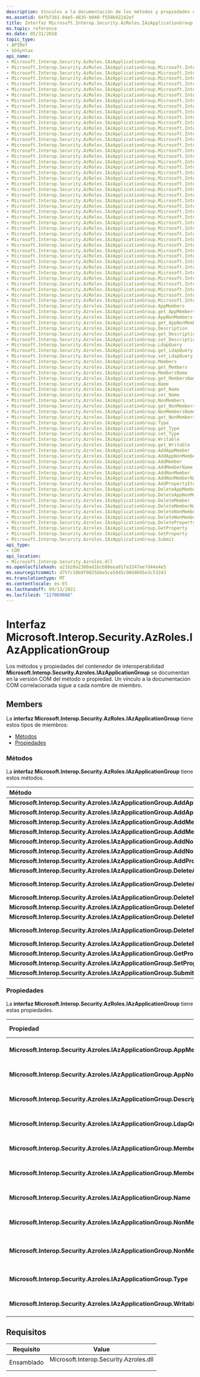 ```yaml
---
description: Vínculos a la documentación de los métodos y propiedades del contenedor de interoperabilidad IAzApplicationGroup.
ms.assetid: 84fb73b1-84e5-4835-b040-f558b92242ef
title: Interfaz Microsoft.Interop.Security.AzRoles.IAzApplicationGroup
ms.topic: reference
ms.date: 05/31/2018
topic_type:
- APIRef
- kbSyntax
api_name:
- Microsoft.Interop.Security.AzRoles.IAzApplicationGroup
- Microsoft.Interop.Security.AzRoles.IAzApplicationGroup.Microsoft.Interop.Security.Azroles.IAzApplicationGroup.AddAppMember
- Microsoft.Interop.Security.AzRoles.IAzApplicationGroup.Microsoft.Interop.Security.Azroles.IAzApplicationGroup.AddAppNonMember
- Microsoft.Interop.Security.AzRoles.IAzApplicationGroup.Microsoft.Interop.Security.Azroles.IAzApplicationGroup.AddMember
- Microsoft.Interop.Security.AzRoles.IAzApplicationGroup.Microsoft.Interop.Security.Azroles.IAzApplicationGroup.AddMemberName
- Microsoft.Interop.Security.AzRoles.IAzApplicationGroup.Microsoft.Interop.Security.Azroles.IAzApplicationGroup.AddNonMember
- Microsoft.Interop.Security.AzRoles.IAzApplicationGroup.Microsoft.Interop.Security.Azroles.IAzApplicationGroup.AddNonMemberName
- Microsoft.Interop.Security.AzRoles.IAzApplicationGroup.Microsoft.Interop.Security.Azroles.IAzApplicationGroup.AddPropertyItem
- Microsoft.Interop.Security.AzRoles.IAzApplicationGroup.Microsoft.Interop.Security.Azroles.IAzApplicationGroup.DeleteAppMember
- Microsoft.Interop.Security.AzRoles.IAzApplicationGroup.Microsoft.Interop.Security.Azroles.IAzApplicationGroup.DeleteAppNonMember
- Microsoft.Interop.Security.AzRoles.IAzApplicationGroup.Microsoft.Interop.Security.Azroles.IAzApplicationGroup.DeleteMember
- Microsoft.Interop.Security.AzRoles.IAzApplicationGroup.Microsoft.Interop.Security.Azroles.IAzApplicationGroup.DeleteMemberName
- Microsoft.Interop.Security.AzRoles.IAzApplicationGroup.Microsoft.Interop.Security.Azroles.IAzApplicationGroup.DeleteNonMember
- Microsoft.Interop.Security.AzRoles.IAzApplicationGroup.Microsoft.Interop.Security.Azroles.IAzApplicationGroup.DeleteNonMemberName
- Microsoft.Interop.Security.AzRoles.IAzApplicationGroup.Microsoft.Interop.Security.Azroles.IAzApplicationGroup.DeletePropertyItem
- Microsoft.Interop.Security.AzRoles.IAzApplicationGroup.Microsoft.Interop.Security.Azroles.IAzApplicationGroup.GetProperty
- Microsoft.Interop.Security.AzRoles.IAzApplicationGroup.Microsoft.Interop.Security.Azroles.IAzApplicationGroup.SetProperty
- Microsoft.Interop.Security.AzRoles.IAzApplicationGroup.Microsoft.Interop.Security.Azroles.IAzApplicationGroup.Submit
- Microsoft.Interop.Security.AzRoles.IAzApplicationGroup.Microsoft.Interop.Security.Azroles.IAzApplicationGroup.AppMembers
- Microsoft.Interop.Security.AzRoles.IAzApplicationGroup.Microsoft.Interop.Security.Azroles.IAzApplicationGroup.get_AppMembers
- Microsoft.Interop.Security.AzRoles.IAzApplicationGroup.Microsoft.Interop.Security.Azroles.IAzApplicationGroup.AppNonMembers
- Microsoft.Interop.Security.AzRoles.IAzApplicationGroup.Microsoft.Interop.Security.Azroles.IAzApplicationGroup.get_AppNonMembers
- Microsoft.Interop.Security.AzRoles.IAzApplicationGroup.Microsoft.Interop.Security.Azroles.IAzApplicationGroup.Description
- Microsoft.Interop.Security.AzRoles.IAzApplicationGroup.Microsoft.Interop.Security.Azroles.IAzApplicationGroup.get_Description
- Microsoft.Interop.Security.AzRoles.IAzApplicationGroup.Microsoft.Interop.Security.Azroles.IAzApplicationGroup.set_Description
- Microsoft.Interop.Security.AzRoles.IAzApplicationGroup.Microsoft.Interop.Security.Azroles.IAzApplicationGroup.LdapQuery
- Microsoft.Interop.Security.AzRoles.IAzApplicationGroup.Microsoft.Interop.Security.Azroles.IAzApplicationGroup.get_LdapQuery
- Microsoft.Interop.Security.AzRoles.IAzApplicationGroup.Microsoft.Interop.Security.Azroles.IAzApplicationGroup.set_LdapQuery
- Microsoft.Interop.Security.AzRoles.IAzApplicationGroup.Microsoft.Interop.Security.Azroles.IAzApplicationGroup.Members
- Microsoft.Interop.Security.AzRoles.IAzApplicationGroup.Microsoft.Interop.Security.Azroles.IAzApplicationGroup.get_Members
- Microsoft.Interop.Security.AzRoles.IAzApplicationGroup.Microsoft.Interop.Security.Azroles.IAzApplicationGroup.MembersName
- Microsoft.Interop.Security.AzRoles.IAzApplicationGroup.Microsoft.Interop.Security.Azroles.IAzApplicationGroup.get_MembersName
- Microsoft.Interop.Security.AzRoles.IAzApplicationGroup.Microsoft.Interop.Security.Azroles.IAzApplicationGroup.Name
- Microsoft.Interop.Security.AzRoles.IAzApplicationGroup.Microsoft.Interop.Security.Azroles.IAzApplicationGroup.get_Name
- Microsoft.Interop.Security.AzRoles.IAzApplicationGroup.Microsoft.Interop.Security.Azroles.IAzApplicationGroup.set_Name
- Microsoft.Interop.Security.AzRoles.IAzApplicationGroup.Microsoft.Interop.Security.Azroles.IAzApplicationGroup.NonMembers
- Microsoft.Interop.Security.AzRoles.IAzApplicationGroup.Microsoft.Interop.Security.Azroles.IAzApplicationGroup.get_NonMembers
- Microsoft.Interop.Security.AzRoles.IAzApplicationGroup.Microsoft.Interop.Security.Azroles.IAzApplicationGroup.NonMembersName
- Microsoft.Interop.Security.AzRoles.IAzApplicationGroup.Microsoft.Interop.Security.Azroles.IAzApplicationGroup.get_NonMembersName
- Microsoft.Interop.Security.AzRoles.IAzApplicationGroup.Microsoft.Interop.Security.Azroles.IAzApplicationGroup.Type
- Microsoft.Interop.Security.AzRoles.IAzApplicationGroup.Microsoft.Interop.Security.Azroles.IAzApplicationGroup.get_Type
- Microsoft.Interop.Security.AzRoles.IAzApplicationGroup.Microsoft.Interop.Security.Azroles.IAzApplicationGroup.set_Type
- Microsoft.Interop.Security.AzRoles.IAzApplicationGroup.Microsoft.Interop.Security.Azroles.IAzApplicationGroup.Writable
- Microsoft.Interop.Security.AzRoles.IAzApplicationGroup.Microsoft.Interop.Security.Azroles.IAzApplicationGroup.get_Writable
- Microsoft.Interop.Security.Azroles.IAzApplicationGroup.AppMembers
- Microsoft.Interop.Security.Azroles.IAzApplicationGroup.get_AppMembers
- Microsoft.Interop.Security.Azroles.IAzApplicationGroup.AppNonMembers
- Microsoft.Interop.Security.Azroles.IAzApplicationGroup.get_AppNonMembers
- Microsoft.Interop.Security.Azroles.IAzApplicationGroup.Description
- Microsoft.Interop.Security.Azroles.IAzApplicationGroup.get_Description
- Microsoft.Interop.Security.Azroles.IAzApplicationGroup.set_Description
- Microsoft.Interop.Security.Azroles.IAzApplicationGroup.LdapQuery
- Microsoft.Interop.Security.Azroles.IAzApplicationGroup.get_LdapQuery
- Microsoft.Interop.Security.Azroles.IAzApplicationGroup.set_LdapQuery
- Microsoft.Interop.Security.Azroles.IAzApplicationGroup.Members
- Microsoft.Interop.Security.Azroles.IAzApplicationGroup.get_Members
- Microsoft.Interop.Security.Azroles.IAzApplicationGroup.MembersName
- Microsoft.Interop.Security.Azroles.IAzApplicationGroup.get_MembersName
- Microsoft.Interop.Security.Azroles.IAzApplicationGroup.Name
- Microsoft.Interop.Security.Azroles.IAzApplicationGroup.get_Name
- Microsoft.Interop.Security.Azroles.IAzApplicationGroup.set_Name
- Microsoft.Interop.Security.Azroles.IAzApplicationGroup.NonMembers
- Microsoft.Interop.Security.Azroles.IAzApplicationGroup.get_NonMembers
- Microsoft.Interop.Security.Azroles.IAzApplicationGroup.NonMembersName
- Microsoft.Interop.Security.Azroles.IAzApplicationGroup.get_NonMembersName
- Microsoft.Interop.Security.Azroles.IAzApplicationGroup.Type
- Microsoft.Interop.Security.Azroles.IAzApplicationGroup.get_Type
- Microsoft.Interop.Security.Azroles.IAzApplicationGroup.set_Type
- Microsoft.Interop.Security.Azroles.IAzApplicationGroup.Writable
- Microsoft.Interop.Security.Azroles.IAzApplicationGroup.get_Writable
- Microsoft.Interop.Security.Azroles.IAzApplicationGroup.AddAppMember
- Microsoft.Interop.Security.Azroles.IAzApplicationGroup.AddAppNonMember
- Microsoft.Interop.Security.Azroles.IAzApplicationGroup.AddMember
- Microsoft.Interop.Security.Azroles.IAzApplicationGroup.AddMemberName
- Microsoft.Interop.Security.Azroles.IAzApplicationGroup.AddNonMember
- Microsoft.Interop.Security.Azroles.IAzApplicationGroup.AddNonMemberName
- Microsoft.Interop.Security.Azroles.IAzApplicationGroup.AddPropertyItem
- Microsoft.Interop.Security.Azroles.IAzApplicationGroup.DeleteAppMember
- Microsoft.Interop.Security.Azroles.IAzApplicationGroup.DeleteAppNonMember
- Microsoft.Interop.Security.Azroles.IAzApplicationGroup.DeleteMember
- Microsoft.Interop.Security.Azroles.IAzApplicationGroup.DeleteMemberName
- Microsoft.Interop.Security.Azroles.IAzApplicationGroup.DeleteNonMember
- Microsoft.Interop.Security.Azroles.IAzApplicationGroup.DeleteNonMemberName
- Microsoft.Interop.Security.Azroles.IAzApplicationGroup.DeletePropertyItem
- Microsoft.Interop.Security.Azroles.IAzApplicationGroup.GetProperty
- Microsoft.Interop.Security.Azroles.IAzApplicationGroup.SetProperty
- Microsoft.Interop.Security.Azroles.IAzApplicationGroup.Submit
api_type:
- COM
api_location:
- Microsoft.Interop.Security.Azroles.dll
ms.openlocfilehash: a21b28a2380ad1bcb88eea81fa3247ee7d44e4e5
ms.sourcegitcommit: d75fc10b9f0825bbe5ce5045c90d4045e3c53243
ms.translationtype: MT
ms.contentlocale: es-ES
ms.lasthandoff: 09/13/2021
ms.locfileid: "127069086"
---
```

# <a name="microsoftinteropsecurityazrolesiazapplicationgroup-interface"></a>Interfaz Microsoft.Interop.Security.AzRoles.IAzApplicationGroup

Los métodos y propiedades del contenedor de interoperabilidad **Microsoft.Interop.Security.Azroles.IAzApplicationGroup** se documentan en la versión COM del método o propiedad. Un vínculo a la documentación COM correlacionada sigue a cada nombre de miembro.

## <a name="members"></a>Members

La **interfaz Microsoft.Interop.Security.AzRoles.IAzApplicationGroup** tiene estos tipos de miembros:

-   [Métodos](#methods)
-   [Propiedades](#properties)

### <a name="methods"></a>Métodos

La **interfaz Microsoft.Interop.Security.AzRoles.IAzApplicationGroup** tiene estos métodos.



| Método                                                                         | Descripción                                                                                            |
|:-------------------------------------------------------------------------------|:-------------------------------------------------------------------------------------------------------|
| **Microsoft.Interop.Security.Azroles.IAzApplicationGroup.AddAppMember**        | [**IAzApplicationGroup::AddAppMember**](/windows/desktop/api/Azroles/nf-azroles-iazapplicationgroup-addappmember)<br/>               |
| **Microsoft.Interop.Security.Azroles.IAzApplicationGroup.AddAppNonMember**     | [**IAzApplicationGroup::AddAppNonMember**](/windows/desktop/api/Azroles/nf-azroles-iazapplicationgroup-addappnonmember)<br/>         |
| **Microsoft.Interop.Security.Azroles.IAzApplicationGroup.AddMember**           | [**IAzApplicationGroup::AddMember**](/windows/desktop/api/Azroles/nf-azroles-iazapplicationgroup-addmember)<br/>                     |
| **Microsoft.Interop.Security.Azroles.IAzApplicationGroup.AddMemberName**       | [**IAzApplicationGroup::AddMemberName**](/windows/desktop/api/Azroles/nf-azroles-iazapplicationgroup-addmembername)<br/>             |
| **Microsoft.Interop.Security.Azroles.IAzApplicationGroup.AddNonMember**        | [**IAzApplicationGroup::AddNonMember**](/windows/desktop/api/Azroles/nf-azroles-iazapplicationgroup-addnonmember)<br/>               |
| **Microsoft.Interop.Security.Azroles.IAzApplicationGroup.AddNonMemberName**    | [**IAzApplicationGroup::AddNonMemberName**](/windows/desktop/api/Azroles/nf-azroles-iazapplicationgroup-addnonmembername)<br/>       |
| **Microsoft.Interop.Security.Azroles.IAzApplicationGroup.AddPropertyItem**     | [**IAzApplicationGroup::AddPropertyItem**](/windows/desktop/api/Azroles/nf-azroles-iazapplicationgroup-addpropertyitem)<br/>         |
| **Microsoft.Interop.Security.Azroles.IAzApplicationGroup.DeleteAppMember**     | [**IAzApplicationGroup::D eleteAppMember**](/windows/desktop/api/Azroles/nf-azroles-iazapplicationgroup-deleteappmember)<br/>         |
| **Microsoft.Interop.Security.Azroles.IAzApplicationGroup.DeleteAppNonMember**  | [**IAzApplicationGroup::D eleteAppNonMember**](/windows/desktop/api/Azroles/nf-azroles-iazapplicationgroup-deleteappnonmember)<br/>   |
| **Microsoft.Interop.Security.Azroles.IAzApplicationGroup.DeleteMember**        | [**IAzApplicationGroup::D eleteMember**](/windows/desktop/api/Azroles/nf-azroles-iazapplicationgroup-deletemember)<br/>               |
| **Microsoft.Interop.Security.Azroles.IAzApplicationGroup.DeleteMemberName**    | [**IAzApplicationGroup::D eleteMemberName**](/windows/desktop/api/Azroles/nf-azroles-iazapplicationgroup-deletemembername)<br/>       |
| **Microsoft.Interop.Security.Azroles.IAzApplicationGroup.DeleteNonMember**     | [**IAzApplicationGroup::D eleteNonMember**](/windows/desktop/api/Azroles/nf-azroles-iazapplicationgroup-deletenonmember)<br/>         |
| **Microsoft.Interop.Security.Azroles.IAzApplicationGroup.DeleteNonMemberName** | [**IAzApplicationGroup::D eleteNonMemberName**](/windows/desktop/api/Azroles/nf-azroles-iazapplicationgroup-deletenonmembername)<br/> |
| **Microsoft.Interop.Security.Azroles.IAzApplicationGroup.DeletePropertyItem**  | [**IAzApplicationGroup::D eletePropertyItem**](/windows/desktop/api/Azroles/nf-azroles-iazapplicationgroup-deletepropertyitem)<br/>   |
| **Microsoft.Interop.Security.Azroles.IAzApplicationGroup.GetProperty**         | [**IAzApplicationGroup::GetProperty**](/windows/desktop/api/Azroles/nf-azroles-iazapplicationgroup-getproperty)<br/>                 |
| **Microsoft.Interop.Security.Azroles.IAzApplicationGroup.SetProperty**         | [**IAzApplicationGroup::SetProperty**](/windows/desktop/api/Azroles/nf-azroles-iazapplicationgroup-setproperty)<br/>                 |
| **Microsoft.Interop.Security.Azroles.IAzApplicationGroup.Submit**              | [**IAzApplicationGroup::Submit**](/windows/desktop/api/Azroles/nf-azroles-iazapplicationgroup-submit)<br/>                           |



 

### <a name="properties"></a>Propiedades

La **interfaz Microsoft.Interop.Security.AzRoles.IAzApplicationGroup** tiene estas propiedades.



| Propiedad                                                                             | Tipo de acceso           | Descripción                                                                                             |
|:-------------------------------------------------------------------------------------|:----------------------|:--------------------------------------------------------------------------------------------------------|
| **Microsoft.Interop.Security.Azroles.IAzApplicationGroup.AppMembers**<br/>     | Solo lectura<br/>  | [**Propiedad AppMembers de IAzApplicationGroup**](/windows/desktop/api/Azroles/nf-azroles-iazapplicationgroup-get_appmembers)<br/>         |
| **Microsoft.Interop.Security.Azroles.IAzApplicationGroup.AppNonMembers**<br/>  | Solo lectura<br/>  | [**Propiedad AppNonMembers de IAzApplicationGroup**](/windows/desktop/api/Azroles/nf-azroles-iazapplicationgroup-get_appnonmembers)<br/>   |
| **Microsoft.Interop.Security.Azroles.IAzApplicationGroup.Description**<br/>    | Lectura y escritura<br/> | [**Propiedad Description de IAzApplicationGroup**](/windows/desktop/api/Azroles/nf-azroles-iazapplicationgroup-get_description)<br/>       |
| **Microsoft.Interop.Security.Azroles.IAzApplicationGroup.LdapQuery**<br/>      | Lectura y escritura<br/> | [**Propiedad LdapQuery de IAzApplicationGroup**](/windows/desktop/api/Azroles/nf-azroles-iazapplicationgroup-get_ldapquery)<br/>           |
| **Microsoft.Interop.Security.Azroles.IAzApplicationGroup.Members**<br/>        | Solo lectura<br/>  | [**Propiedad Members de IAzApplicationGroup**](/windows/desktop/api/Azroles/nf-azroles-iazapplicationgroup-get_members)<br/>               |
| **Microsoft.Interop.Security.Azroles.IAzApplicationGroup.MembersName**<br/>    | Solo lectura<br/>  | [**Propiedad MembersName de IAzApplicationGroup**](/windows/desktop/api/Azroles/nf-azroles-iazapplicationgroup-get_membersname)<br/>       |
| **Microsoft.Interop.Security.Azroles.IAzApplicationGroup.Name**<br/>           | Lectura y escritura<br/> | [**Propiedad Name de IAzApplicationGroup**](/windows/desktop/api/Azroles/nf-azroles-iazapplicationgroup-get_name)<br/>                     |
| **Microsoft.Interop.Security.Azroles.IAzApplicationGroup.NonMembers**<br/>     | Solo lectura<br/>  | [**Propiedad NonMembers de IAzApplicationGroup**](/windows/desktop/api/Azroles/nf-azroles-iazapplicationgroup-get_nonmembers)<br/>         |
| **Microsoft.Interop.Security.Azroles.IAzApplicationGroup.NonMembersName**<br/> | Solo lectura<br/>  | [**Propiedad NonMembersName de IAzApplicationGroup**](/windows/desktop/api/Azroles/nf-azroles-iazapplicationgroup-get_nonmembersname)<br/> |
| **Microsoft.Interop.Security.Azroles.IAzApplicationGroup.Type**<br/>           | Lectura y escritura<br/> | [**Propiedad Type de IAzApplicationGroup**](/windows/desktop/api/Azroles/nf-azroles-iazapplicationgroup-get_type)<br/>                     |
| **Microsoft.Interop.Security.Azroles.IAzApplicationGroup.Writable**<br/>       | Solo lectura<br/>  | [**Propiedad grabable de IAzApplicationGroup**](/windows/desktop/api/Azroles/nf-azroles-iazapplicationgroup-get_writable)<br/>             |



 

## <a name="requirements"></a>Requisitos



| Requisito | Value |
|---------------------|-------------------------------------------------------------------------------------------------------------------|
| Ensamblado<br/> | <dl> <dt>Microsoft.Interop.Security.Azroles.dll</dt> </dl> |



 

 




